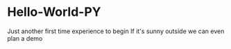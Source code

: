 # Hello-World-PY
Just another first time experience to begin
If it's sunny outside we can even plan a demo
